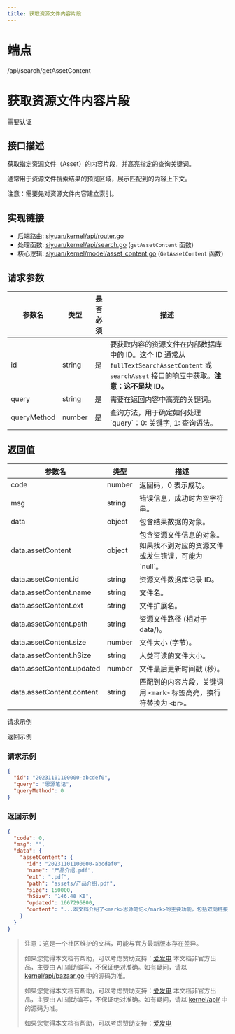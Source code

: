```yaml
---
title: 获取资源文件内容片段
---
```

# 端点

/api/search/getAssetContent

# 获取资源文件内容片段

需要认证

## 接口描述

获取指定资源文件（Asset）的内容片段，并高亮指定的查询关键词。

通常用于资源文件搜索结果的预览区域，展示匹配到的内容上下文。

注意：需要先对资源文件内容建立索引。

## 实现链接

-   后端路由: [siyuan/kernel/api/router.go](https://github.com/siyuan-note/siyuan/blob/master/kernel/api/router.go)
-   处理函数: [siyuan/kernel/api/search.go](https://github.com/siyuan-note/siyuan/blob/master/kernel/api/search.go) (`getAssetContent` 函数)
-   核心逻辑: [siyuan/kernel/model/asset\_content.go](https://github.com/siyuan-note/siyuan/blob/master/kernel/model/asset_content.go) (`GetAssetContent` 函数)

## 请求参数

| 参数名 | 类型 | 是否必须 | 描述 |
| --- | --- | --- | --- |
| id | string | 是 | 要获取内容的资源文件在内部数据库中的 ID。这个 ID 通常从 `fullTextSearchAssetContent` 或 `searchAsset` 接口的响应中获取。**注意：这不是块 ID。** |
| query | string | 是 | 需要在返回内容中高亮的关键词。 |
| queryMethod | number | 是 | 查询方法，用于确定如何处理 \`query\`：0: 关键字, 1: 查询语法。 |

## 返回值

| 参数名 | 类型 | 描述 |
| --- | --- | --- |
| code | number | 返回码，0 表示成功。 |
| msg | string | 错误信息，成功时为空字符串。 |
| data | object | 包含结果数据的对象。 |
| data.assetContent | object | 包含资源文件信息的对象。如果找不到对应的资源文件或发生错误，可能为 \`null\`。 |
| data.assetContent.id | string | 资源文件数据库记录 ID。 |
| data.assetContent.name | string | 文件名。 |
| data.assetContent.ext | string | 文件扩展名。 |
| data.assetContent.path | string | 资源文件路径 (相对于 data/)。 |
| data.assetContent.size | number | 文件大小 (字节)。 |
| data.assetContent.hSize | string | 人类可读的文件大小。 |
| data.assetContent.updated | number | 文件最后更新时间戳 (秒)。 |
| data.assetContent.content | string | 匹配到的内容片段，关键词用 `<mark>` 标签高亮，换行符替换为 `<br>`。 |

请求示例

返回示例

### 请求示例

```json
{
  "id": "20231101100000-abcdef0",
  "query": "思源笔记",
  "queryMethod": 0
}
```

### 返回示例

```json
{
  "code": 0,
  "msg": "",
  "data": {
    "assetContent": {
      "id": "20231101100000-abcdef0",
      "name": "产品介绍.pdf",
      "ext": ".pdf",
      "path": "assets/产品介绍.pdf",
      "size": 150000,
      "hSize": "146.48 KB",
      "updated": 1667296800,
      "content": "...本文档介绍了<mark>思源笔记</mark>的主要功能，包括双向链接、块引用等特性...<br>...<mark>思源笔记</mark>是本地优先的笔记软件..."
    }
  }
}
```

> 注意：这是一个社区维护的文档，可能与官方最新版本存在差异。
> 
> 如果您觉得本文档有帮助，可以考虑赞助支持：[爱发电](https://afdian.com/a/leolee9086?tab=feed)
> 本文档非官方出品，主要由 AI 辅助编写，不保证绝对准确。如有疑问，请以 [kernel/api/bazaar.go](https://github.com/siyuan-note/siyuan/blob/master/kernel/api/bazaar.go) 中的源码为准。
> 
> 如果您觉得本文档有帮助，可以考虑赞助支持：[爱发电](https://afdian.com/a/leolee9086?tab=feed)
> 本文档非官方出品，主要由 AI 辅助编写，不保证绝对准确。如有疑问，请以 [kernel/api/](https://github.com/siyuan-note/siyuan/blob/master/kernel/api/) 中的源码为准。
> 
> 如果您觉得本文档有帮助，可以考虑赞助支持：[爱发电](https://afdian.com/a/leolee9086?tab=feed)
